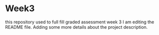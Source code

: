 # Week3
this repository used to full fill graded assessment week 3
I am editing the README file. Adding some more details about the project description.
